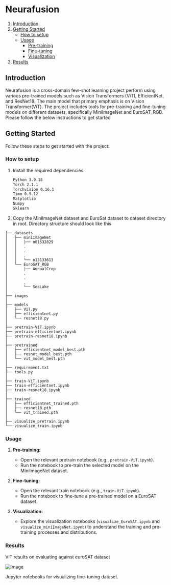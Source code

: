 # Neurafusion

1. [Introduction](#introduction)
2. [Getting Started](#getting-started)
    - [How to setup](#how-to-setup)
    - [Usage](#usage)
        - [Pre-training](#pre-training)
        - [Fine-tuning](#fine-tuning)
        - [Visualization](#visualization)
3. [Results](#results)

## Introduction

Neurafusion is a cross-domain few-shot learning project perform using various pre-trained models such as Vision Transformers (ViT), EfficientNet, and ResNet18. The main model that primary emphasis is on Vision Transformer(ViT). The project includes tools for pre-training and fine-tuning models on different datasets, specifically MiniImageNet and EuroSAT_RGB. Please follow the below instructions to get started

## Getting Started

Follow these steps to get started with the project:

### How to setup

1. Install the required dependencies:

    ```bash
    Python 3.9.18
    Torch 2.1.1
    Torchvision 0.16.1
    Timm 0.9.12
    Matplotlib
    Numpy
    Sklearn
   ```

2. Copy the MiniImageNet dataset and EuroSat dataset to dataset directory in root. Directory structure should look like this

```
├── datasets 
│   ├── miniImageNet 
│   │   ├── n01532829
│   │   .
│   │   .
│   │   .
│   │   └── n13133613
│   └── EuroSAT_RGB
│       ├── AnnualCrop
│       .
│       .
│       .
│       └── SeaLake
│
├── images
│
├── models
│   ├── ViT.py
│   ├── efficientnet.py
│   └── resnet18.py
│
├── pretrain-ViT.ipynb 
├── pretrain-efficientnet.ipynb 
├── pretrain-resnet18.ipynb 
│
├── pretrained 
│   ├── efficientnet_model_best.pth
│   ├── resnet_model_best.pth
│   └── vit_model_best.pth
│
├── requirement.txt
├── tools.py
│
├── train-ViT.ipynb 
├── train-efficientnet.ipynb 
├── train-resnet18.ipynb 
│
├── trained 
│   ├── efficientnet_trained.pth
│   ├── resnet18.pth
│   └── vit_trained.pth
│
├── visualize_pretrain.ipynb 
└── visualize_train.ipynb 
```

### Usage

1. **Pre-training:**
    - Open the relevant pretrain notebook (e.g., `pretrain-ViT.ipynb`).
    - Run the notebook to pre-train the selected model on the MiniImageNet dataset.

2. **Fine-tuning:**
    - Open the relevant train notebook (e.g., `train-ViT.ipynb`).
    - Run the notebook to fine-tune a pre-trained model on a EuroSAT dataset.

3. **Visualization:**
    - Explore the visualization notebooks (`visualize_EuroSAT.ipynb` and `visualize_miniImageNet.ipynb`) to understand the training and pre-training processes and distributions.


### Results

ViT results on evaluating against euroSAT dataset

![Image](/images/vit_euroset.png)

Jupyter notebooks for visualizing fine-tuning dataset.